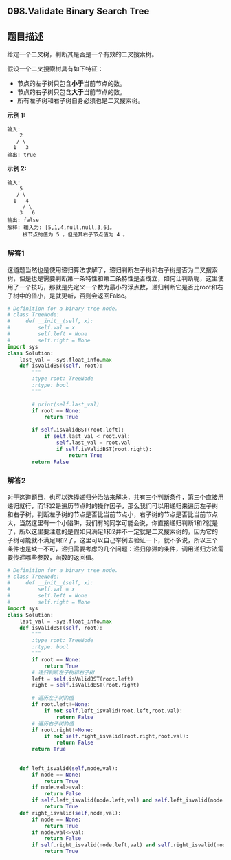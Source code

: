 ## 098.**Validate Binary Search Tree**

## 题目描述

给定一个二叉树，判断其是否是一个有效的二叉搜索树。

假设一个二叉搜索树具有如下特征：

- 节点的左子树只包含**小于**当前节点的数。
- 节点的右子树只包含**大于**当前节点的数。
- 所有左子树和右子树自身必须也是二叉搜索树。

**示例 1:**

```
输入:
    2
   / \
  1   3
输出: true
```

**示例 2:**

```
输入:
    5
   / \
  1   4
     / \
    3   6
输出: false
解释: 输入为: [5,1,4,null,null,3,6]。
     根节点的值为 5 ，但是其右子节点值为 4 。
```



### 解答1

​	这道题当然也是使用递归算法求解了，递归判断左子树和右子树是否为二叉搜索树，但是也是需要判断第一条特性和第二条特性是否成立，如何让判断呢，这里使用了一个技巧，那就是先定义一个数为最小的浮点数，递归判断它是否比root和右子树中的值小，是就更新，否则会返回False。

```python
# Definition for a binary tree node.
# class TreeNode:
#     def __init__(self, x):
#         self.val = x
#         self.left = None
#         self.right = None
import sys
class Solution:
    last_val = -sys.float_info.max
    def isValidBST(self, root):
        """
        :type root: TreeNode
        :rtype: bool
        """
        
        # print(self.last_val)
        if root == None:
            return True
        
        if self.isValidBST(root.left):
            if self.last_val < root.val:
                self.last_val = root.val
                if self.isValidBST(root.right):
                    return True
        return False
```



### 解答2

​	对于这道题目，也可以选择递归分治法来解决，共有三个判断条件，第三个直接用递归就行，而1和2是遍历节点时的操作因子，那么我们可以用递归来遍历左子树和右子树，判断左子树的节点是否比当前节点小，右子树的节点是否比当前节点大，当然这里有一个小陷阱，我们有的同学可能会说，你直接递归判断1和2就是了，所以这里要注意的是假如只满足1和2并不一定就是二叉搜索树的，因为它的子树可能就不满足1和2了，这里可以自己举例去验证一下，就不多说，所以三个条件也是缺一不可，递归需要考虑的几个问题：递归停滞的条件，调用递归方法需要传递哪些参数，函数的返回值。

```python
# Definition for a binary tree node.
# class TreeNode:
#     def __init__(self, x):
#         self.val = x
#         self.left = None
#         self.right = None
import sys
class Solution:
    last_val = -sys.float_info.max
    def isValidBST(self, root):
        """
        :type root: TreeNode
        :rtype: bool
        """
        if root == None:
            return True
        # 递归判断左子树和右子树
        left = self.isValidBST(root.left)
        right = self.isValidBST(root.right)
        
        # 遍历左子树的值
        if root.left!=None:
            if not self.left_isvalid(root.left,root.val):
                return False
        # 遍历右子树的值
        if root.right!=None:
            if not self.right_isvalid(root.right,root.val):
                return False
        return True
    
    
    def left_isvalid(self,node,val):
        if node == None:
            return True
        if node.val>=val:
            return False
        if self.left_isvalid(node.left,val) and self.left_isvalid(node.right,val):
            return True
    def right_isvalid(self,node,val):
        if node == None:
            return True
        if node.val<=val:
            return False
        if self.right_isvalid(node.left,val) and self.right_isvalid(node.right,val):
            return True    
```

